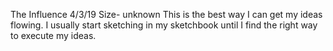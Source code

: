 The Influence
4/3/19
Size- unknown
This is the best way I can get my ideas flowing. I usually start sketching in my sketchbook until I find the right way to execute my ideas. 
